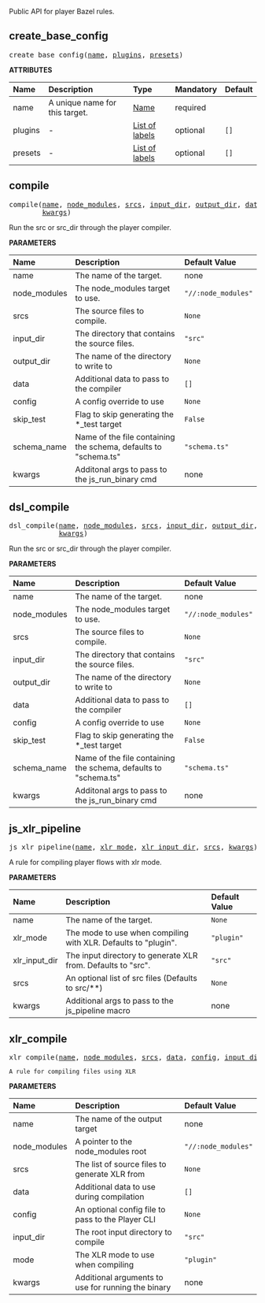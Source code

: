 <!-- Generated with Stardoc: http://skydoc.bazel.build -->

Public API for player Bazel rules.

<a id="create_base_config"></a>

## create_base_config

<pre>
create_base_config(<a href="#create_base_config-name">name</a>, <a href="#create_base_config-plugins">plugins</a>, <a href="#create_base_config-presets">presets</a>)
</pre>



**ATTRIBUTES**


| Name  | Description | Type | Mandatory | Default |
| :------------- | :------------- | :------------- | :------------- | :------------- |
| <a id="create_base_config-name"></a>name |  A unique name for this target.   | <a href="https://bazel.build/concepts/labels#target-names">Name</a> | required |  |
| <a id="create_base_config-plugins"></a>plugins |  -   | <a href="https://bazel.build/concepts/labels">List of labels</a> | optional |  `[]`  |
| <a id="create_base_config-presets"></a>presets |  -   | <a href="https://bazel.build/concepts/labels">List of labels</a> | optional |  `[]`  |


<a id="compile"></a>

## compile

<pre>
compile(<a href="#compile-name">name</a>, <a href="#compile-node_modules">node_modules</a>, <a href="#compile-srcs">srcs</a>, <a href="#compile-input_dir">input_dir</a>, <a href="#compile-output_dir">output_dir</a>, <a href="#compile-data">data</a>, <a href="#compile-config">config</a>, <a href="#compile-skip_test">skip_test</a>, <a href="#compile-schema_name">schema_name</a>,
        <a href="#compile-kwargs">kwargs</a>)
</pre>

Run the src or src_dir through the player compiler.

**PARAMETERS**


| Name  | Description | Default Value |
| :------------- | :------------- | :------------- |
| <a id="compile-name"></a>name |  The name of the target.   |  none |
| <a id="compile-node_modules"></a>node_modules |  The node_modules target to use.   |  `"//:node_modules"` |
| <a id="compile-srcs"></a>srcs |  The source files to compile.   |  `None` |
| <a id="compile-input_dir"></a>input_dir |  The directory that contains the source files.   |  `"src"` |
| <a id="compile-output_dir"></a>output_dir |  The name of the directory to write to   |  `None` |
| <a id="compile-data"></a>data |  Additional data to pass to the compiler   |  `[]` |
| <a id="compile-config"></a>config |  A config override to use   |  `None` |
| <a id="compile-skip_test"></a>skip_test |  Flag to skip generating the *_test target   |  `False` |
| <a id="compile-schema_name"></a>schema_name |  Name of the file containing the schema, defaults to "schema.ts"   |  `"schema.ts"` |
| <a id="compile-kwargs"></a>kwargs |  Additonal args to pass to the js_run_binary cmd   |  none |


<a id="dsl_compile"></a>

## dsl_compile

<pre>
dsl_compile(<a href="#dsl_compile-name">name</a>, <a href="#dsl_compile-node_modules">node_modules</a>, <a href="#dsl_compile-srcs">srcs</a>, <a href="#dsl_compile-input_dir">input_dir</a>, <a href="#dsl_compile-output_dir">output_dir</a>, <a href="#dsl_compile-data">data</a>, <a href="#dsl_compile-config">config</a>, <a href="#dsl_compile-skip_test">skip_test</a>, <a href="#dsl_compile-schema_name">schema_name</a>,
            <a href="#dsl_compile-kwargs">kwargs</a>)
</pre>

Run the src or src_dir through the player compiler.

**PARAMETERS**


| Name  | Description | Default Value |
| :------------- | :------------- | :------------- |
| <a id="dsl_compile-name"></a>name |  The name of the target.   |  none |
| <a id="dsl_compile-node_modules"></a>node_modules |  The node_modules target to use.   |  `"//:node_modules"` |
| <a id="dsl_compile-srcs"></a>srcs |  The source files to compile.   |  `None` |
| <a id="dsl_compile-input_dir"></a>input_dir |  The directory that contains the source files.   |  `"src"` |
| <a id="dsl_compile-output_dir"></a>output_dir |  The name of the directory to write to   |  `None` |
| <a id="dsl_compile-data"></a>data |  Additional data to pass to the compiler   |  `[]` |
| <a id="dsl_compile-config"></a>config |  A config override to use   |  `None` |
| <a id="dsl_compile-skip_test"></a>skip_test |  Flag to skip generating the *_test target   |  `False` |
| <a id="dsl_compile-schema_name"></a>schema_name |  Name of the file containing the schema, defaults to "schema.ts"   |  `"schema.ts"` |
| <a id="dsl_compile-kwargs"></a>kwargs |  Additonal args to pass to the js_run_binary cmd   |  none |


<a id="js_xlr_pipeline"></a>

## js_xlr_pipeline

<pre>
js_xlr_pipeline(<a href="#js_xlr_pipeline-name">name</a>, <a href="#js_xlr_pipeline-xlr_mode">xlr_mode</a>, <a href="#js_xlr_pipeline-xlr_input_dir">xlr_input_dir</a>, <a href="#js_xlr_pipeline-srcs">srcs</a>, <a href="#js_xlr_pipeline-kwargs">kwargs</a>)
</pre>

A rule for compiling player flows with xlr mode.

**PARAMETERS**


| Name  | Description | Default Value |
| :------------- | :------------- | :------------- |
| <a id="js_xlr_pipeline-name"></a>name |  The name of the target.   |  `None` |
| <a id="js_xlr_pipeline-xlr_mode"></a>xlr_mode |  The mode to use when compiling with XLR. Defaults to "plugin".   |  `"plugin"` |
| <a id="js_xlr_pipeline-xlr_input_dir"></a>xlr_input_dir |  The input directory to generate XLR from. Defaults to "src".   |  `"src"` |
| <a id="js_xlr_pipeline-srcs"></a>srcs |  An optional list of src files (Defaults to src/**)   |  `None` |
| <a id="js_xlr_pipeline-kwargs"></a>kwargs |  Additional args to pass to the js_pipeline macro   |  none |


<a id="xlr_compile"></a>

## xlr_compile

<pre>
xlr_compile(<a href="#xlr_compile-name">name</a>, <a href="#xlr_compile-node_modules">node_modules</a>, <a href="#xlr_compile-srcs">srcs</a>, <a href="#xlr_compile-data">data</a>, <a href="#xlr_compile-config">config</a>, <a href="#xlr_compile-input_dir">input_dir</a>, <a href="#xlr_compile-mode">mode</a>, <a href="#xlr_compile-kwargs">kwargs</a>)
</pre>

    A rule for compiling files using XLR

**PARAMETERS**


| Name  | Description | Default Value |
| :------------- | :------------- | :------------- |
| <a id="xlr_compile-name"></a>name |  The name of the output target   |  none |
| <a id="xlr_compile-node_modules"></a>node_modules |  A pointer to the node_modules root   |  `"//:node_modules"` |
| <a id="xlr_compile-srcs"></a>srcs |  The list of source files to generate XLR from   |  `None` |
| <a id="xlr_compile-data"></a>data |  Additional data to use during compilation   |  `[]` |
| <a id="xlr_compile-config"></a>config |  An optional config file to pass to the Player CLI   |  `None` |
| <a id="xlr_compile-input_dir"></a>input_dir |  The root input directory to compile   |  `"src"` |
| <a id="xlr_compile-mode"></a>mode |  The XLR mode to use when compiling   |  `"plugin"` |
| <a id="xlr_compile-kwargs"></a>kwargs |  Additional arguments to use for running the binary   |  none |


